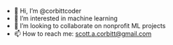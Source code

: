 - 👋 Hi, I’m @corbittcoder
- 👀 I’m interested in machine learning
- 💞️ I’m looking to collaborate on nonprofit ML projects
- 📫 How to reach me: scott.a.corbitt@gmail.com

<!---
corbittcoder/corbittcoder is a ✨ special ✨ repository because its `README.md` (this file) appears on your GitHub profile.
You can click the Preview link to take a look at your changes.
--->
